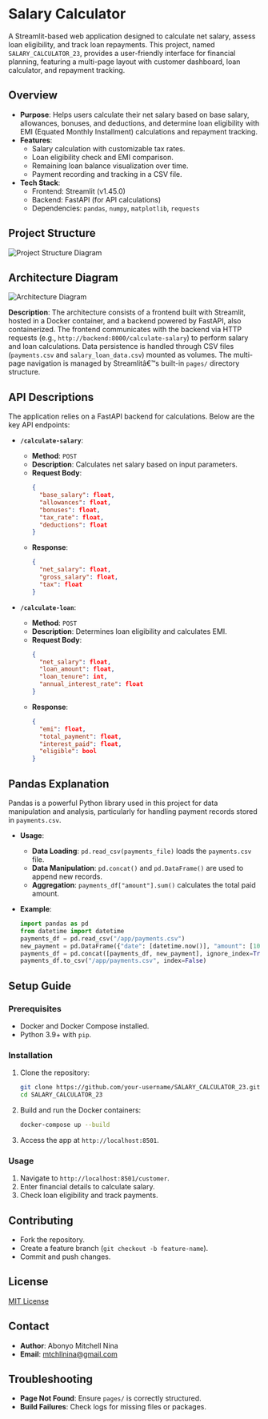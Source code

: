# Salary Calculator

A Streamlit-based web application designed to calculate net salary, assess loan eligibility, and track loan repayments. This project, named `SALARY_CALCULATOR_23`, provides a user-friendly interface for financial planning, featuring a multi-page layout with customer dashboard, loan calculator, and repayment tracking.

## Overview

- **Purpose**: Helps users calculate their net salary based on base salary, allowances, bonuses, and deductions, and determine loan eligibility with EMI (Equated Monthly Installment) calculations and repayment tracking.
- **Features**:
  - Salary calculation with customizable tax rates.
  - Loan eligibility check and EMI comparison.
  - Remaining loan balance visualization over time.
  - Payment recording and tracking in a CSV file.
- **Tech Stack**:
  - Frontend: Streamlit (v1.45.0)
  - Backend: FastAPI (for API calculations)
  - Dependencies: `pandas`, `numpy`, `matplotlib`, `requests`

## Project Structure
![Project Structure Diagram](project_structure_diagram.png)

## Architecture Diagram

![Architecture Diagram](architecture_diagram.jpg)

**Description**: The architecture consists of a frontend built with Streamlit, hosted in a Docker container, and a backend powered by FastAPI, also containerized. The frontend communicates with the backend via HTTP requests (e.g., `http://backend:8000/calculate-salary`) to perform salary and loan calculations. Data persistence is handled through CSV files (`payments.csv` and `salary_loan_data.csv`) mounted as volumes. The multi-page navigation is managed by Streamlitâ€™s built-in `pages/` directory structure.

## API Descriptions

The application relies on a FastAPI backend for calculations. Below are the key API endpoints:

- **`/calculate-salary`**:
  - **Method**: `POST`
  - **Description**: Calculates net salary based on input parameters.
  - **Request Body**:
    ```json
    {
      "base_salary": float,
      "allowances": float,
      "bonuses": float,
      "tax_rate": float,
      "deductions": float
    }
    ```
  - **Response**:
    ```json
    {
      "net_salary": float,
      "gross_salary": float,
      "tax": float
    }
    ```

- **`/calculate-loan`**:
  - **Method**: `POST`
  - **Description**: Determines loan eligibility and calculates EMI.
  - **Request Body**:
    ```json
    {
      "net_salary": float,
      "loan_amount": float,
      "loan_tenure": int,
      "annual_interest_rate": float
    }
    ```
  - **Response**:
    ```json
    {
      "emi": float,
      "total_payment": float,
      "interest_paid": float,
      "eligible": bool
    }
    ```

## Pandas Explanation

Pandas is a powerful Python library used in this project for data manipulation and analysis, particularly for handling payment records stored in `payments.csv`.

- **Usage**: 
  - **Data Loading**: `pd.read_csv(payments_file)` loads the `payments.csv` file.
  - **Data Manipulation**: `pd.concat()` and `pd.DataFrame()` are used to append new records.
  - **Aggregation**: `payments_df["amount"].sum()` calculates the total paid amount.

- **Example**:
  ```python
  import pandas as pd
  from datetime import datetime
  payments_df = pd.read_csv("/app/payments.csv")
  new_payment = pd.DataFrame({"date": [datetime.now()], "amount": [100.0]})
  payments_df = pd.concat([payments_df, new_payment], ignore_index=True)
  payments_df.to_csv("/app/payments.csv", index=False)
  ```

## Setup Guide

### Prerequisites
- Docker and Docker Compose installed.
- Python 3.9+ with `pip`.

### Installation
1. Clone the repository:
   ```bash
   git clone https://github.com/your-username/SALARY_CALCULATOR_23.git
   cd SALARY_CALCULATOR_23
   ```
2. Build and run the Docker containers:
   ```bash
   docker-compose up --build
   ```
3. Access the app at `http://localhost:8501`.

### Usage
1. Navigate to `http://localhost:8501/customer`.
2. Enter financial details to calculate salary.
3. Check loan eligibility and track payments.

## Contributing
- Fork the repository.
- Create a feature branch (`git checkout -b feature-name`).
- Commit and push changes.

## License
[MIT License](LICENSE)

## Contact
- **Author**: Abonyo Mitchell Nina
- **Email**: mtchllnina@gmail.com


## Troubleshooting
- **Page Not Found**: Ensure `pages/` is correctly structured.
- **Build Failures**: Check logs for missing files or packages.
